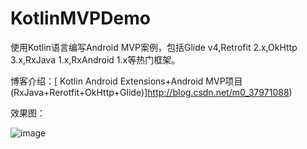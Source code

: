# KotlinMVPDemo
使用Kotlin语言编写Android MVP案例，包括Glide v4,Retrofit 2.x,OkHttp 3.x,RxJava 1.x,RxAndroid 1.x等热门框架。

博客介绍：[ Kotlin Android Extensions+Android MVP项目(RxJava+Rerotfit+OkHttp+Glide)]http://blog.csdn.net/m0_37971088)

效果图：

![image](http://img.blog.csdn.net/20170628162541988?watermark/2/text/aHR0cDovL2Jsb2cuY3Nkbi5uZXQvbTBfMzc5NzEwODg=/font/5a6L5L2T/fontsize/400/fill/I0JBQkFCMA==/dissolve/70/gravity/Center)
